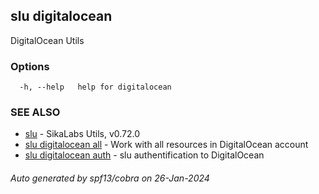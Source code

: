 ## slu digitalocean

DigitalOcean Utils

### Options

```
  -h, --help   help for digitalocean
```

### SEE ALSO

* [slu](slu.md)	 - SikaLabs Utils, v0.72.0
* [slu digitalocean all](slu_digitalocean_all.md)	 - Work with all resources in DigitalOcean account
* [slu digitalocean auth](slu_digitalocean_auth.md)	 - slu authentification to DigitalOcean

###### Auto generated by spf13/cobra on 26-Jan-2024
